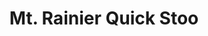 ---
title: "Mt. Rainier Quick Stoo"
url: /mount-rainier/mt-rainier-quick-stoo/
shop: Lebensmittel
---
